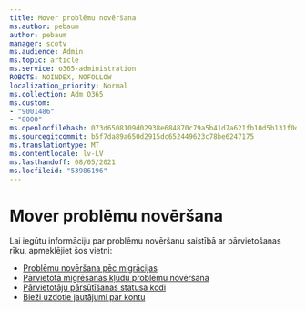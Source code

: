 ```yaml
---
title: Mover problēmu novēršana
ms.author: pebaum
author: pebaum
manager: scotv
ms.audience: Admin
ms.topic: article
ms.service: o365-administration
ROBOTS: NOINDEX, NOFOLLOW
localization_priority: Normal
ms.collection: Adm_O365
ms.custom:
- "9001486"
- "8000"
ms.openlocfilehash: 073d6508109d02938e684870c79a5b41d7a621fb10d5b131f0d9103901fce460
ms.sourcegitcommit: b5f7da89a650d2915dc652449623c78be6247175
ms.translationtype: MT
ms.contentlocale: lv-LV
ms.lasthandoff: 08/05/2021
ms.locfileid: "53986196"
---
```

# <a name="mover-troubleshooting"></a>Mover problēmu novēršana

Lai iegūtu informāciju par problēmu novēršanu saistībā ar pārvietošanas rīku, apmeklējiet šos vietni:

- [Problēmu novēršana pēc migrācijas](https://docs.microsoft.com/sharepointmigration/mover-post-migration-troubleshooting)  
- [Pārvietotā migrēšanas kļūdu problēmu novēršana](https://docs.microsoft.com/sharepointmigration/mover-error-faq)  
- [Pārvietotāju pārsūtīšanas statusa kodi](https://docs.microsoft.com/sharepointmigration/mover-transfer-status-codes)
- [Bieži uzdotie jautājumi par kontu](https://docs.microsoft.com/sharepointmigration/mover-account-faq)
